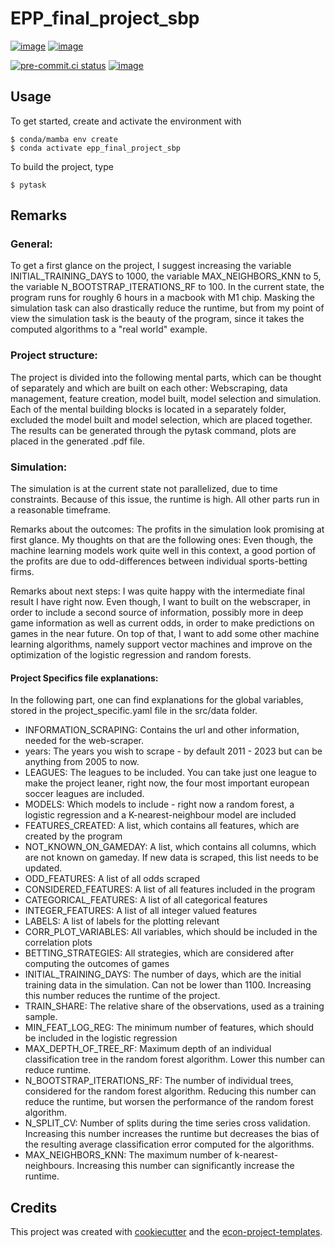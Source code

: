 # EPP_final_project_sbp

[![image](https://img.shields.io/github/actions/workflow/status/Fotfake1/epp_final_project_sbp/main.yml?branch=main)](https://github.com/Fotfake1/epp_final_project_sbp/actions?query=branch%3Amain)
[![image](https://codecov.io/gh/Fotfake1/epp_final_project_sbp/branch/main/graph/badge.svg)](https://codecov.io/gh/Fotfake1/epp_final_project_sbp)

[![pre-commit.ci status](https://results.pre-commit.ci/badge/github/Fotfake1/epp_final_project_sbp/main.svg)](https://results.pre-commit.ci/latest/github/Fotfake1/epp_final_project_sbp/main)
[![image](https://img.shields.io/badge/code%20style-black-000000.svg)](https://github.com/psf/black)

## Usage

To get started, create and activate the environment with

```console
$ conda/mamba env create
$ conda activate epp_final_project_sbp
```

To build the project, type

```console
$ pytask
```

## Remarks

### General:

To get a first glance on the project, I suggest increasing the variable
INITIAL_TRAINING_DAYS to 1000, the variable MAX_NEIGHBORS_KNN to 5, the variable
N_BOOTSTRAP_ITERATIONS_RF to 100. In the current state, the program runs for roughly 6
hours in a macbook with M1 chip. Masking the simulation task can also drastically reduce
the runtime, but from my point of view the simulation task is the beauty of the program,
since it takes the computed algorithms to a "real world" example.

### Project structure:

The project is divided into the following mental parts, which can be thought of
separately and which are built on each other: Webscraping, data management, feature
creation, model built, model selection and simulation. Each of the mental building
blocks is located in a separately folder, excluded the model built and model selection,
which are placed together. The results can be generated through the pytask command,
plots are placed in the generated .pdf file.

### Simulation:

The simulation is at the current state not parallelized, due to time constraints.
Because of this issue, the runtime is high. All other parts run in a reasonable
timeframe.

Remarks about the outcomes: The profits in the simulation look promising at first
glance. My thoughts on that are the following ones: Even though, the machine learning
models work quite well in this context, a good portion of the profits are due to
odd-differences between individual sports-betting firms.

Remarks about next steps: I was quite happy with the intermediate final result I have
right now. Even though, I want to built on the webscraper, in order to include a second
source of information, possibly more in deep game information as well as current odds,
in order to make predictions on games in the near future. On top of that, I want to add
some other machine learning algorithms, namely support vector machines and improve on
the optimization of the logistic regression and random forests.

#### Project Specifics file explanations:

In the following part, one can find explanations for the global variables, stored in the
project_specific.yaml file in the src/data folder.

- INFORMATION_SCRAPING: Contains the url and other information, needed for the
  web-scraper.
- years: The years you wish to scrape - by default 2011 - 2023 but can be anything from
  2005 to now.
- LEAGUES: The leagues to be included. You can take just one league to make the project
  leaner, right now, the four most important european soccer leagues are included.
- MODELS: Which models to include - right now a random forest, a logistic regression and
  a K-nearest-neighbour model are included
- FEATURES_CREATED: A list, which contains all features, which are created by the
  program
- NOT_KNOWN_ON_GAMEDAY: A list, which contains all columns, which are not known on
  gameday. If new data is scraped, this list needs to be updated.
- ODD_FEATURES: A list of all odds scraped
- CONSIDERED_FEATURES: A list of all features included in the program
- CATEGORICAL_FEATURES: A list of all categorical features
- INTEGER_FEATURES: A list of all integer valued features
- LABELS: A list of labels for the plotting relevant
- CORR_PLOT_VARIABLES: All variables, which should be included in the correlation plots
- BETTING_STRATEGIES: All strategies, which are considered after computing the outcomes
  of games
- INITIAL_TRAINING_DAYS: The number of days, which are the initial training data in the
  simulation. Can not be lower than 1100. Increasing this number reduces the runtime of
  the project.
- TRAIN_SHARE: The relative share of the observations, used as a training sample.
- MIN_FEAT_LOG_REG: The minimum number of features, which should be included in the
  logistic regression
- MAX_DEPTH_OF_TREE_RF: Maximum depth of an individual classification tree in the random
  forest algorithm. Lower this number can reduce runtime.
- N_BOOTSTRAP_ITERATIONS_RF: The number of individual trees, considered for the random
  forest algorithm. Reducing this number can reduce the runtime, but worsen the
  performance of the random forest algorithm.
- N_SPLIT_CV: Number of splits during the time series cross validation. Increasing this
  number increases the runtime but decreases the bias of the resulting average
  classification error computed for the algorithms.
- MAX_NEIGHBORS_KNN: The maximum number of k-nearest-neighbours. Increasing this number
  can significantly increase the runtime.

## Credits

This project was created with [cookiecutter](https://github.com/audreyr/cookiecutter)
and the
[econ-project-templates](https://github.com/OpenSourceEconomics/econ-project-templates).
